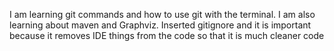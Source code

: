 I am learning git commands and how to use git with the terminal. I am also learning about maven and Graphviz.
Inserted gitignore and it is important because it removes IDE things from the code so that it is much cleaner code
